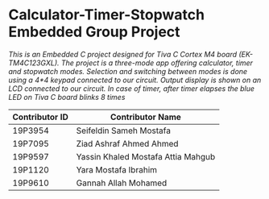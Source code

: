 # Calculator-Timer-Stopwatch Embedded Group Project #
_This is an Embedded C project designed for Tiva C Cortex M4 board (EK-TM4C123GXL). The project is a three-mode app offering calculator, timer and stopwatch modes. Selection and switching between modes is done using a 4*4 keypad connected to our circuit. Output display is shown on an LCD connected to our circuit. In case of timer, after timer elapses the blue LED on Tiva C board blinks 8 times_

Contributor ID | Contributor Name 
------------- | -------------
19P3954 | Seifeldin Sameh Mostafa
19P7095  | Ziad Ashraf Ahmed Ahmed
19P9597  | Yassin Khaled Mostafa Attia Mahgub
19P1120  | Yara Mostafa Ibrahim
19P9610 | Gannah Allah Mohamed



 
